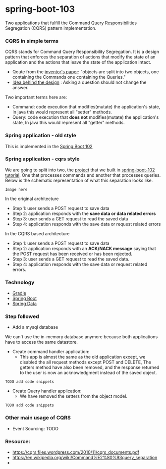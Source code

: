 # spring-boot-103
Two applications that fulfill the Command Query Responsibilities Segregation (CQRS) pattern implementation.

### CQRS in simple terms
  CQRS stands for Command Query Responsibility Segregation. It is a design pattern that enforces the separation of actions that modify the state of an application and the actions that leave the state of the application intact.
* Qoute from the [inventor's paper](https://cqrs.files.wordpress.com/2010/11/cqrs_documents.pdf): "objects are split into two objects, one containing the Commands one containing the Queries."
* [Idea behind the design](https://en.wikipedia.org/wiki/Command%E2%80%93query_separation) : Asking a question should not change the answer.

Two important terms here are:
* Command: code execution that modifies(mutate) the application's state, In java this would represent all "setter" methods.
* Query: code execution that **does not** modifies(mutate) the application's state, In java this would represent all "getter" methods.

### Spring application - old style 
This is implemented in the [Spring Boot 102](http://fuse-mars.github.io/spring-boot-102)

### Spring application - cqrs style
We are going to split into two, the [project](https://github.com/fuse-mars/spring-boot-102) that we built in [spring-boot-102 tutorial](). One that processes commands and another that processes queries. Below is the schematic representation of what this separation looks like.

```
Image here
```

In the original architecture
* Step 1: user sends a POST request to save data
* Step 2: application responds with the **save data or data related errors**
* Step 3: user sends a GET request to read the saved data
* Step 4: application responds with the save data or request related errors 

In the CQRS based architecture
* Step 1: user sends a POST request to save data
* Step 2: application responds with an **ACK/NACK message** saying that the POST request has been received or has been rejected.
* Step 3: user sends a GET request to read the saved data.
* Step 4: application responds with the save data or request related errors.

### Technology
* [Gradle](https://gradle.org/)
* [Spring Boot](http://projects.spring.io/spring-boot/)
* [Spring Data](http://projects.spring.io/spring-data/)

### Step followed
* Add a mysql database

We can't use the in-memory database anymore because both applications have to access the same datastore.

* Create command handler application: 
  * This app is almost the same as the old application except, we disabled the all request methods except POST and DELETE,  The getters method have also been removed, and the response returned to the user is now an acknowledgment instead of the saved object.

```
TODO add code snippets
```

* Create Query handler application: 
  * We have removed the setters from the object model. 

```
TODO add code snippets
```

### Other main usage of CQRS
* Event Sourcing: TODO 

### Resource:
* https://cqrs.files.wordpress.com/2010/11/cqrs_documents.pdf
* https://en.wikipedia.org/wiki/Command%E2%80%93query_separation
* 
